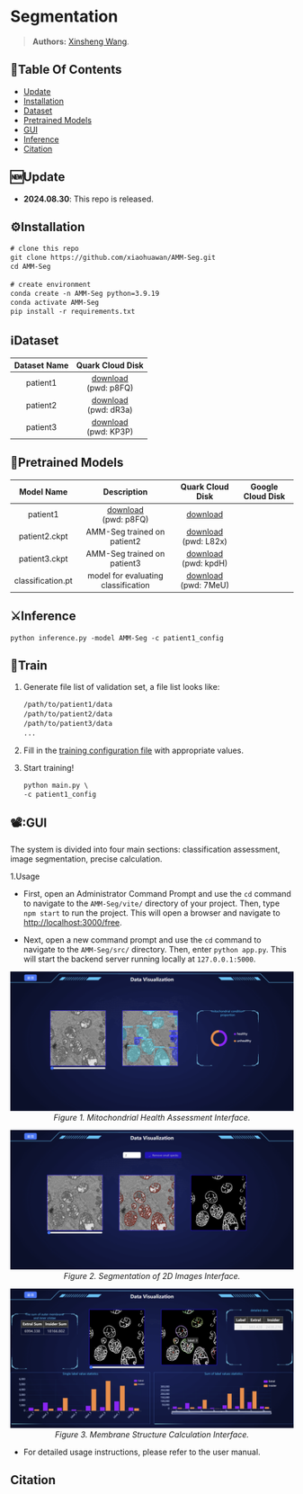 # Segmentation 

> **Authors:**
> [Xinsheng Wang](https://).

## :book:Table Of Contents

- [Update](#update)
- [Installation](#installation)
- [Dataset](#segmentation_data)
- [Pretrained Models](#pretrained_models)
- [GUI](#Usage)
- [Inference](#inference)
- [Citation](#Citation)

## <a name="update"></a>:new:Update

- **2024.08.30**: This repo is released.

## <a name="installation"></a>:gear:Installation

```shell
# clone this repo
git clone https://github.com/xiaohuawan/AMM-Seg.git
cd AMM-Seg

# create environment
conda create -n AMM-Seg python=3.9.19
conda activate AMM-Seg
pip install -r requirements.txt
```

## <a name="segmentation_data"></a>ℹ️Dataset

| Dataset Name | Quark Cloud Disk |
| :---------: | :----------: |
| patient1 | [download](https://pan.quark.cn/s/a42ead7affe3)<br>(pwd: p8FQ) |
| patient2 | [download](https://pan.quark.cn/s/88b45e11fc11)<br>(pwd: dR3a) |
| patient3 | [download](https://pan.quark.cn/s/0153311a7b18)<br>(pwd: KP3P) |

## <a name="pretrained_models"></a>:dna:Pretrained Models

| Model Name | Description | Quark Cloud Disk | Google Cloud Disk | 
| :---------: | :----------: | :----------: | :----------: |
| patient1 | [download](https://pan.quark.cn/s/a42ead7affe3)<br>(pwd: p8FQ) | [download](https://drive.google.com/drive/folders/1bPkDxMU8nW0xIE1LyLdTCyvABHjfkNHq?usp=drive_link) | 
| patient2.ckpt | AMM-Seg trained on patient2 | [download](https://pan.quark.cn/s/273efdbd0429)<br>(pwd: L82x) |
| patient3.ckpt | AMM-Seg trained on patient3 | [download](https://pan.quark.cn/s/b00e1a8fc24e)<br>(pwd: kpdH) |
| classification.pt | model for evaluating classification | [download](https://pan.quark.cn/s/0ae19c46bb04)<br>(pwd: 7MeU) |

## <a name="inference"></a>:crossed_swords:Inference
    

    python inference.py -model AMM-Seg -c patient1_config


## <a name="train"></a>:stars:Train

<a name="gen_file_list"></a>
1. Generate file list of validation set, a file list looks like:

    ```txt
    /path/to/patient1/data
    /path/to/patient2/data
    /path/to/patient3/data
    ...
    ```

2. Fill in the [training configuration file](/src/config/patient1_config.yaml) with appropriate values.

3. Start training!

    ```shell
    python main.py \
    -c patient1_config
    ```

## <a name="Usage"></a>📽️:GUI

  The system is divided into four main sections: classification assessment, image segmentation, precise calculation. 

1.Usage

- First, open an Administrator Command Prompt and use the `cd` command to navigate to the `AMM-Seg/vite/` directory of your project. Then, type `npm start` to run the project. This will open a browser and navigate to [http://localhost:3000/free](http://localhost:3000/free).

- Next, open a new command prompt and use the `cd` command to navigate to the `AMM-Seg/src/` directory. Then, enter `python app.py`. This will start the backend server running locally at `127.0.0.1:5000`.
  
<p align="center">
    <img src="images/classify.png"/> <br />
    <em> 
    Figure 1. Mitochondrial Health Assessment Interface.
    </em>
</p>

<p align="center">
    <img src="images/segment.png"/> <br />
    <em> 
    Figure 2. Segmentation of 2D Images Interface.
    </em>
</p>

<p align="center">
    <img src="images/compute.png"/> <br />
    <em> 
    Figure 3. Membrane Structure Calculation Interface.
    </em>
</p>

- For detailed usage instructions, please refer to the user manual.

## Citation



  
  
  



